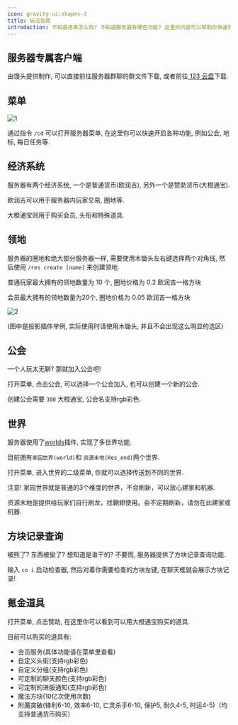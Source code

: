 ```yaml
---
icon: gravity-ui:shapes-3
title: 玩法指南
introduction: 不知道进来怎么玩? 不知道服务器有哪些功能? 这里的内容可以帮助你快速熟悉服务器.
---
```


## 服务器专属客户端

由馒头提供制作, 可以直接前往服务器群聊的群文件下载, 或者前往[ 123 云盘](https://www.123912.com/s/iTK6Vv-zbKgh)下载.

## 菜单

![1](https://orangecraftmc.obs.cn-south-1.myhuaweicloud.com/play/1.webp)

通过指令 `/cd` 可以打开服务器菜单, 在这里你可以快速开启各种功能, 例如公会, 地标, 每日任务等.

## 经济系统

服务器有两个经济系统, 一个是普通货币(欧润吉), 另外一个是赞助货币(大橙通宝).

欧润吉可以用于服务器内玩家交易, 圈地等.

大橙通宝则用于购买会员, 头衔和特殊道具.

## 领地

服务器的圈地和绝大部分服务器一样, 需要使用木锄头左右键选择两个对角线, 然后使用 `/res create [name]` 来创建领地.

普通玩家最大拥有的领地数量为 10 个, 圈地价格为 0.2 欧润吉一格方块

会员最大拥有的领地数量为20个, 圈地价格为 0.05 欧润吉一格方块

![2](https://orangecraftmc.obs.cn-south-1.myhuaweicloud.com/play/2.webp)

(图中是投影插件举例, 实际使用时请使用木锄头, 并且不会出现这么明显的选区)

## 公会

一个人玩太无聊? 那就加入公会吧!

打开菜单, 点击公会, 可以选择一个公会加入, 也可以创建一个新的公会.

创建公会需要 `300` 大橙通宝, 公会名支持rgb彩色.

## 世界

服务器使用了[worlds](https://modrinth.com/plugin/worlds-1)插件, 实现了多世界功能.

目前拥有`家园世界(world)`和 `资源末地(Res_end)`两个世界.

打开菜单, 进入世界的二级菜单, 你就可以选择传送到不同的世界.

注意! 家园世界就是普通的3个维度的世界，不会刷新，可以放心建家和机器.

资源末地是提供给玩家们自行刷龙，找鞘翅使用。会不定期刷新，请勿在此建家或机器.

## 方块记录查询

被熊了? 东西被偷了? 想知道是谁干的? 不要慌, 服务器提供了方块记录查询功能.

输入 `co i` 启动检查器, 然后对着你需要检查的方块左键, 在聊天框就会展示方块记录!

## 氪金道具

打开菜单, 点击赞助, 在这里你可以看到可以用大橙通宝购买的道具.

目前可以购买的道具有:

- 会员服务(具体功能请在菜单里查看)
- 自定义头衔(支持rgb彩色)
- 自定义分组(支持rgb彩色)
- 可定制的聊天颜色(支持rgb彩色)
- 可定制的进服通知(支持rgb彩色)
- 魔法方块(10亿次使用次数)
- 附魔突破(锋利6-10, 效率6-10, 亡灵杀手6-10, 保护5, 耐久4-5, 时运4-5)（均支持普通货币购买）
